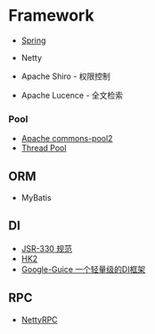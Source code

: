 # Framework

* [Spring](java-framework/Spring/README.md)
* Netty


* Apache Shiro - 权限控制
* Apache Lucence - 全文检索

### Pool
* [Apache commons-pool2](pool/commons-pools.md)
* [Thread Pool](pool/thread-pool/README.md)

## ORM
* MyBatis

## DI
* [JSR-330 规范](DI/JSR-330.md)
* [HK2](DI/HK2/README.md)
* [Google-Guice 一个轻量级的DI框架](DI/google-guice/README.md)

## RPC
* [NettyRPC](https://github.com/tang-jie/NettyRPC)
